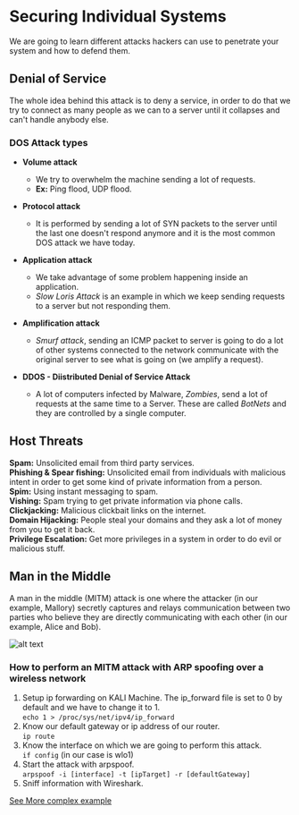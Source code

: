 # Securing Individual Systems
We are going to learn different attacks hackers can use to penetrate your system and how to defend them.  

## Denial of Service 
The whole idea behind this attack is to deny a service, in order to do that we try to connect as many people as we can to a server until it collapses and can't handle anybody else.  
### DOS Attack types  
* **Volume attack**
	* We try to overwhelm the machine sending a lot of requests.  
	* **Ex:** Ping flood, UDP flood.

* **Protocol attack**
	* It is performed by sending a lot of SYN packets to the server until the last one doesn't respond anymore and it is the most common DOS attack we have today.

* **Application attack**
	* We take advantage of some problem happening inside an application.
	* *Slow Loris Attack* is an example in which we keep sending requests to a server but not responding them. 

* **Amplification attack**
	* *Smurf attack*, sending an ICMP packet to server is going to do a lot of other systems connected to the network communicate with the original server to see what is going on (we amplify a request).  

* **DDOS - Diistributed Denial of Service Attack**
	* A lot of computers infected by Malware, *Zombies*, send a lot of requests at the same time to a Server. These are called *BotNets* and they are controlled by a single computer.  

## Host Threats
**Spam:** Unsolicited email from third party services.  
**Phishing & Spear fishing:** Unsolicited email from individuals with malicious intent in order to get some kind of private information from a person.  
**Spim:** Using instant messaging to spam.  
**Vishing:** Spam trying to get private information via phone calls.  
**Clickjacking:** Malicious clickbait links on the internet.  
**Domain Hijacking:** People steal your domains and they ask a lot of money from you to get it back.  
**Privilege Escalation:** Get more privileges in a system in order to do evil or malicious stuff.   

## Man in the Middle
A man in the middle (MITM) attack is one where the attacker (in our example, Mallory) secretly captures and relays communication between two parties who believe they are directly communicating with each other (in our example, Alice and Bob).  

![alt text](https://witestlab.poly.edu/blog/content/images/2016/03/mitm-illustration.svg)  

### How to perform an MITM attack with ARP spoofing over a wireless network  

1. Setup ip forwarding on KALI Machine.
	The ip_forward file is set to 0 by default and we have to change it to 1.  
	`echo 1 > /proc/sys/net/ipv4/ip_forward`  
2. Know our default gateway or ip address of our router.  
	`ip route`
3. Know the interface on which we are going to perform this attack.  
	`if config` (in our case is wlo1)  
4. Start the attack with arpspoof.  
	`arpspoof -i [interface] -t [ipTarget] -r [defaultGateway]`  
5. Sniff information with Wireshark.  

[See More complex example](https://www.youtube.com/watch?v=7PqMPhItKPM)  



